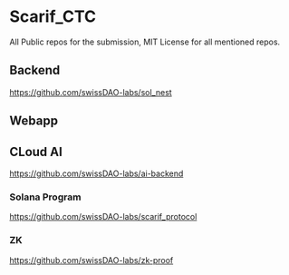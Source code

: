 # Scarif_CTC

All Public repos for the submission, 
MIT License for all mentioned repos.


## Backend
https://github.com/swissDAO-labs/sol_nest

## Webapp

## CLoud AI
https://github.com/swissDAO-labs/ai-backend


### Solana Program
https://github.com/swissDAO-labs/scarif_protocol

### ZK
https://github.com/swissDAO-labs/zk-proof
